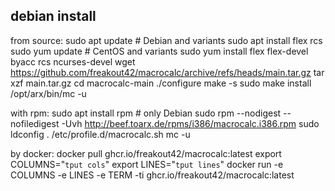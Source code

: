debian install
--------------

from source:
    sudo apt update                                          # Debian and variants
    sudo apt install flex rcs
    sudo yum update                                          # CentOS and variants
    sudo yum install flex flex-devel byacc rcs ncurses-devel
    wget https://github.com/freakout42/macrocalc/archive/refs/heads/main.tar.gz
    tar xzf main.tar.gz
    cd macrocalc-main
    ./configure 
    make -s
    sudo make install
    /opt/arx/bin/mc -u

with rpm:
    sudo apt install rpm # only Debian
    sudo rpm --nodigest --nofiledigest -Uvh http://beef.toarx.de/rpms/i386/macrocalc.i386.rpm
    sudo ldconfig
    . /etc/profile.d/macrocalc.sh
    mc -u

by docker:
    docker pull ghcr.io/freakout42/macrocalc:latest
    export COLUMNS="`tput cols`"
    export LINES="`tput lines`"
    docker run -e COLUMNS -e LINES -e TERM -ti ghcr.io/freakout42/macrocalc:latest

